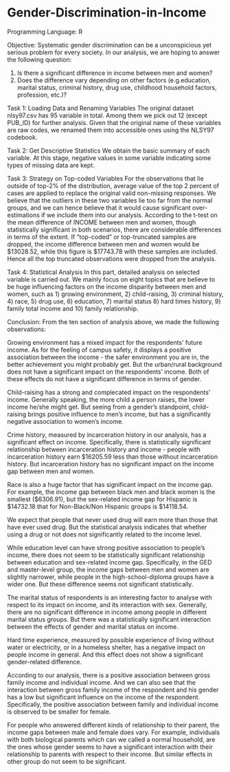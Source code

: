 # Gender-Discrimination-in-Income
Programming Language: R


Objective:
Systematic gender discrimination can be a unconspicious yet serious problem for every society. In our analysis, we are hoping to answer the following question:
1. Is there a significant difference in income between men and women?
2.  Does the difference vary depending on other factors (e.g.education, marital status, criminal history, drug use, childhood household factors, profession, etc.)?

Task 1: Loading Data and Renaming Variables
The original dataset nlsy97.csv has 95 variable in total. Among them we pick out 12 (except PUB_ID) for further analysis. Given that the original name of these variables are raw codes, we renamed them into accessible ones using the NLSY97 codebook. 

Task 2: Get Descriptive Statistics
We obtain the basic summary of each variable. At this stage, negative values in some variable indicating some types of missing data are kept.

Task 3: Strategy on Top-coded Variables
For the observations that lie outside of top-2% of the distribution, average value of the top 2 percent of cases are applied to replace the original valid non-missing responses. We believe that the outliers in these two variables lie too far from the normal groups, and we can hence believe that it would cause significant over-estimations if we include them into our analysis.
According to the t-test on the mean difference of INCOME between men and women, though statistically significant in both scenarios, there are considerable differences in terms of the extent. If “top-coded” or top-truncated samples are dropped, the income difference between men and women would be $13028.52, while this figure is $17743.78 with these samples are included.
Hence all the top truncated observations were dropped from the analysis.

Task 4: Statistical Analysis
In this part, detailed analysis on selected variable is carried out. We mainly focus on eight topics that are believe to be huge influencing factors on the income disparity between men and women, such as 1) growing environment, 2) child-raising, 3) criminal history, 4) race, 5) drug use, 6) education, 7) marital status 8) hard times history, 9) family total income and 10) family relationship.

Conclusion:
From the ten section of analysis above, we made the following observations:

Growing environment has a mixed impact for the respondents’ future income. As for the feeling of campus safety, it displays a positive association between the income - the safer environment you are in, the better achievement you might probably get. But the urban/rural background does not have a significant impact on the respondents’ income. Both of these effects do not have a significant difference in terms of gender.

Child-raising has a strong and complecated impact on the respondents’ income. Generally speaking, the more child a person raises, the lower income he/she might get. But seeing from a gender’s standpoint, child-raising brings positive influence to men’s income, but has a significantly negative association to women’s income.

Crime history, measured by incarceration history in our analysis, has a significant effect on income. Specifically, there is statistically significant relationship between incarceration history and income - people with incarceration history earn $16205.59 less than those without incarceration history. But incarceration history has no significant impact on the income gap between men and women.

Race is also a huge factor that has significant impact on the income gap. For example, the income gap between black men and black women is the smallest ($6306.91), but the sex-related income gap for Hispanic is $14732.18 that for Non-Black/Non Hispanic groups is $14118.54.

We expect that people that never used drug will earn more than those that have ever used drug. But the statistical analysis indicates that whether using a drug or not does not significantly related to the income level.

While education level can have strong positive association to people’s income, there does not seem to be statistically significant relationship between education and sex-related income gap. Specifically, in the GED and master-level group, the income gaps between men and women are slightly narrower, while people in the high-school-diploma groups have a wider one. But these difference seems not significant statistically.

The marital status of respondents is an interesting factor to analyse with respect to its impact on income, and its interaction with sex. Generally, there are no significant difference in income among people in different marital status groups. But there was a statistically significant interaction between the effects of gender and marital status on income.

Hard time experience, measured by possible experience of living without water or electricity, or in a homeless shelter, has a negative impact on people income in general. And this effect does not show a significant gender-related difference.

According to our analysis, there is a positive association between gross family income and individual income. And we can also see that the interaction between gross family income of the respondent and his gender has a low but significant influence on the income of the respondent. Specifically, the positive association between family and individual income is observed to be smaller for female.

For people who answered different kinds of relationship to their parent, the income gaps between male and female does vary. For example, individuals with both biological parents which can we called a normal household, are the ones whose gender seems to have a significant interaction with their relationship to parents with respect to their income. But similar effects in other group do not seem to be significant.
